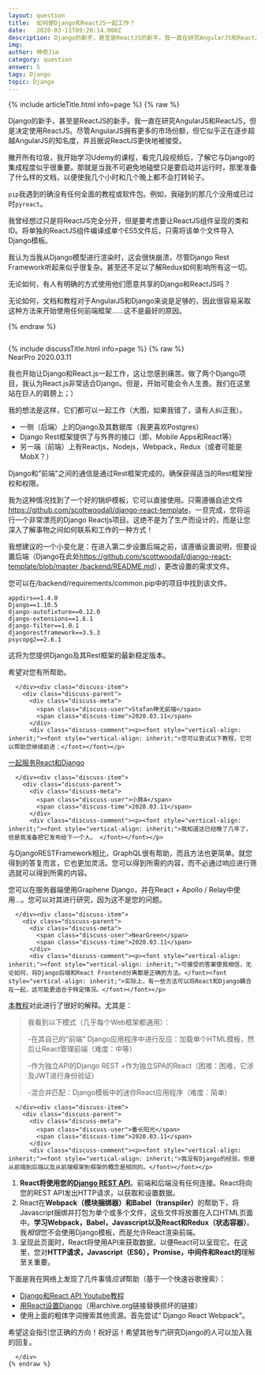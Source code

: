 ```yaml
---
layout: question
title:  如何使Django和ReactJS一起工作？
date:   2020-03-11T09:20:14.000Z
description: Django的新手，甚至是ReactJS的新手。我一直在研究AngularJS和ReactJS，但是决定使用ReactJS。尽管AngularJS拥有更多...
img: 
author: 神奇Jim
category: question
answer: 5
tags: Django
topic: Django
---
```

<div class="article-root">
  <div class="article">
    {% include articleTitle.html info=page %}
    {% raw %}
    <div class="article-content"><p><font style="vertical-align: inherit;"><font style="vertical-align: inherit;">Django的新手，甚至是ReactJS的新手。</font><font style="vertical-align: inherit;">我一直在研究AngularJS和ReactJS，但是决定使用ReactJS。</font><font style="vertical-align: inherit;">尽管AngularJS拥有更多的市场份额，但它似乎正在逐步超越AngularJS的知名度，并且据说ReactJS更快地被接受。</font></font></p>

<p><font style="vertical-align: inherit;"><font style="vertical-align: inherit;">撇开所有垃圾，我开始学习Udemy的课程，看完几段视频后，了解它与Django的集成程度似乎很重要。</font><font style="vertical-align: inherit;">那就是当我不可避免地碰壁只是要启动并运行时，那里准备了什么样的文档，以便使我几个小时和几个晚上都不会打转轮子。</font></font></p>

<p><font style="vertical-align: inherit;"></font><code>pip</code><font style="vertical-align: inherit;"><font style="vertical-align: inherit;">我遇到</font><font style="vertical-align: inherit;">的确没有任何全面的教程或</font><font style="vertical-align: inherit;">软件包。</font><font style="vertical-align: inherit;">例如，我碰到的那几个没用或已过时</font></font><code>pyreact</code><font style="vertical-align: inherit;"><font style="vertical-align: inherit;">。</font></font></p>

<p><font style="vertical-align: inherit;"><font style="vertical-align: inherit;">我曾经想过只是将ReactJS完全分开，但是要考虑要让ReactJS组件呈现的类和ID。将单独的ReactJS组件编译成单个ES5文件后，只需将该单个文件导入Django模板。 </font></font></p>

<p><font style="vertical-align: inherit;"><font style="vertical-align: inherit;">我认为当我从Django模型进行渲染时，这会很快崩溃，尽管Django Rest Framework听起来似乎很复杂。</font><font style="vertical-align: inherit;">甚至还不足以了解Redux如何影响所有这一切。</font></font></p>

<p><font style="vertical-align: inherit;"><font style="vertical-align: inherit;">无论如何，有人有明确的方式使用他们愿意共享的Django和ReactJS吗？</font></font></p>

<p><font style="vertical-align: inherit;"><font style="vertical-align: inherit;">无论如何，文档和教程对于AngularJS和Django来说是足够的，因此很容易采取这种方法来开始使用任何前端框架……这不是最好的原因。</font></font></p></div>
    {% endraw %}
  </div>
  <p style="height: 0;width:0;overflow: hidden;"> 第747篇《如何使Django和ReactJS一起工作？》来自Winter(https://github.com/aiyld/aiyld.github.io)的站点</p>
  <div class="discuss-wrapper">
    {% include discussTitle.html info=page %}
    {% raw %}
    <div class="discuss-item">
        <div class="discuss-parent">
          <div class="discuss-meta">
            <span class="discuss-user">NearPro</span>
            <span class="discuss-time">2020.03.11</span>
          </div>
          <div class="discuss-comment"><p><font style="vertical-align: inherit;"><font style="vertical-align: inherit;">我也开始让Django和React.js一起工作，这让您感到痛苦。</font><font style="vertical-align: inherit;">做了两个Django项目，我认为React.js非常适合Django。</font><font style="vertical-align: inherit;">但是，开始可能会令人生畏。</font><font style="vertical-align: inherit;">我们在这里站在巨人的肩膀上；）</font></font></p>

<p><font style="vertical-align: inherit;"><font style="vertical-align: inherit;">我的想法是这样，它们都可以一起工作（大图，如果我错了，请有人纠正我）。</font></font></p>

<ul>
<li><font style="vertical-align: inherit;"><font style="vertical-align: inherit;">一侧（后端）上的Django及其数据库（我更喜欢Postgres）</font></font></li>
<li><font style="vertical-align: inherit;"><font style="vertical-align: inherit;">Django Rest框架提供了与外界的接口（即，Mobile Apps和React等）</font></font></li>
<li><font style="vertical-align: inherit;"><font style="vertical-align: inherit;">另一端（前端）上有Reactjs，Nodejs，Webpack，Redux（或者可能是MobX？）</font></font></li>
</ul>

<p><font style="vertical-align: inherit;"><font style="vertical-align: inherit;">Django和“前端”之间的通信是通过Rest框架完成的。</font><font style="vertical-align: inherit;">确保获得适当的Rest框架授权和权限。</font></font></p>

<p><font style="vertical-align: inherit;"><font style="vertical-align: inherit;">我为这种情况找到了一个好的锅炉模板，它可以直接使用。</font><font style="vertical-align: inherit;">只需遵循自述文件</font></font><a href="https://github.com/scottwoodall/django-react-template" rel="noreferrer"><font style="vertical-align: inherit;"><font style="vertical-align: inherit;">https://github.com/scottwoodall/django-react-template</font></font></a><font style="vertical-align: inherit;"><font style="vertical-align: inherit;">，一旦完成，您将运行一个非常漂亮的Django Reactjs项目。</font><font style="vertical-align: inherit;">这绝不是为了生产而设计的，而是让您深入了解事物之间如何联系和工作的一种方式！</font></font></p>

<p><font style="vertical-align: inherit;"><font style="vertical-align: inherit;">我想建议的一个小变化是：在进入第二步设置后端之前，请遵循设置说明，但要设置后端（Django在此处</font></font><a href="https://github.com/scottwoodall/django-react-template/blob/master/backend/README.md" rel="noreferrer"><font style="vertical-align: inherit;"><font style="vertical-align: inherit;">https://github.com/scottwoodall/django-react-template/blob/master /backend/README.md</font></font></a><font style="vertical-align: inherit;"><font style="vertical-align: inherit;">），更改设置的需求文件。</font></font></p>

<p><font style="vertical-align: inherit;"><font style="vertical-align: inherit;">您可以在/backend/requirements/common.pip中的项目中找到该文件。</font></font></p>

<pre><code>appdirs==1.4.0<font></font>
Django==1.10.5<font></font>
django-autofixture==0.12.0<font></font>
django-extensions==1.6.1<font></font>
django-filter==1.0.1<font></font>
djangorestframework==3.5.3<font></font>
psycopg2==2.6.1<font></font>
</code></pre>

<p><font style="vertical-align: inherit;"><font style="vertical-align: inherit;">这将为您提供Django及其Rest框架的最新稳定版本。</font></font></p>

<p><font style="vertical-align: inherit;"><font style="vertical-align: inherit;">希望对您有所帮助。</font></font></p></div>
        </div>
        
      </div><div class="discuss-item">
        <div class="discuss-parent">
          <div class="discuss-meta">
            <span class="discuss-user">Stafan神无前端</span>
            <span class="discuss-time">2020.03.11</span>
          </div>
          <div class="discuss-comment"><p><font style="vertical-align: inherit;"><font style="vertical-align: inherit;">您可以尝试以下教程，它可以帮助您继续前进：</font></font></p>

<p><a href="https://medium.com/hackernoon/serving-react-and-django-together-2089645046e4" rel="nofollow noreferrer"><font style="vertical-align: inherit;"><font style="vertical-align: inherit;">一起服务React和Django</font></font></a>  </p></div>
        </div>
        
      </div><div class="discuss-item">
        <div class="discuss-parent">
          <div class="discuss-meta">
            <span class="discuss-user">小胖A</span>
            <span class="discuss-time">2020.03.11</span>
          </div>
          <div class="discuss-comment"><p><font style="vertical-align: inherit;"><font style="vertical-align: inherit;">我知道这已经晚了几年了，但是我准备把它发布给下一个人。 </font></font></p>

<p><font style="vertical-align: inherit;"><font style="vertical-align: inherit;">与DjangoRESTFramework相比，GraphQL很有帮助，而且方法也更简单。</font><font style="vertical-align: inherit;">就您得到的答复而言，它也更加灵活。</font><font style="vertical-align: inherit;">您可以得到所需的内容，而不必通过响应进行筛选就可以得到所需的内容。</font></font></p>

<p><font style="vertical-align: inherit;"><font style="vertical-align: inherit;">您可以在服务器端使用Graphene Django，并在React + Apollo / Relay中使用...。您可以对其进行研究，因为这不是您的问题。 </font></font></p></div>
        </div>
        
      </div><div class="discuss-item">
        <div class="discuss-parent">
          <div class="discuss-meta">
            <span class="discuss-user">NearGreen</span>
            <span class="discuss-time">2020.03.11</span>
          </div>
          <div class="discuss-comment"><p><font style="vertical-align: inherit;"><font style="vertical-align: inherit;">可接受的答案使我相信，无论如何，将Django后端和React Frontend分离都是正确的方法。</font><font style="vertical-align: inherit;">实际上，有一些方法可以将React和Django耦合在一起，这可能更适合于特定情况。</font></font></p>

<p><a href="https://www.valentinog.com/blog/drf/" rel="noreferrer"><font style="vertical-align: inherit;"><font style="vertical-align: inherit;">本教程</font></font></a><font style="vertical-align: inherit;"><font style="vertical-align: inherit;">对此进行了很好的解释。</font><font style="vertical-align: inherit;">尤其是：</font></font></p>

<blockquote>
  <p><font style="vertical-align: inherit;"><font style="vertical-align: inherit;">我看到以下模式（几乎每个Web框架都通用）：</font></font></p>
  
  <p><font style="vertical-align: inherit;"><font style="vertical-align: inherit;">-在其自己的“前端” Django应用程序中进行反应：加载单个HTML模板，然后让React管理前端（难度：中等）</font></font></p>
  
  <p><font style="vertical-align: inherit;"><font style="vertical-align: inherit;">-作为独立API的Django REST +作为独立SPA的React（困难：困难，它涉及JWT进行身份验证）</font></font></p>
  
  <p><font style="vertical-align: inherit;"><font style="vertical-align: inherit;">-混合并匹配：Django模板中的迷你React应用程序（难度：简单）</font></font></p>
</blockquote></div>
        </div>
        
      </div><div class="discuss-item">
        <div class="discuss-parent">
          <div class="discuss-meta">
            <span class="discuss-user">番长阳光</span>
            <span class="discuss-time">2020.03.11</span>
          </div>
          <div class="discuss-comment"><p><font style="vertical-align: inherit;"><font style="vertical-align: inherit;">我没有Django的经验，但是从前端到后端以及从前端框架到框架的概念是相同的。</font></font></p>

<ol>
<li><strong><font style="vertical-align: inherit;"><font style="vertical-align: inherit;">React将使用您的</font></font><a href="http://www.django-rest-framework.org/tutorial/quickstart/" rel="nofollow noreferrer"><font style="vertical-align: inherit;"><font style="vertical-align: inherit;">Django REST API</font></font></a></strong><font style="vertical-align: inherit;"><font style="vertical-align: inherit;">。</font><font style="vertical-align: inherit;">前端和后端没有任何连接。</font><font style="vertical-align: inherit;">React将向您的REST API发出HTTP请求，以获取和设置数据。</font></font></li>
<li><font style="vertical-align: inherit;"><font style="vertical-align: inherit;">React在</font></font><strong><font style="vertical-align: inherit;"><font style="vertical-align: inherit;">Webpack（模块捆绑器）和Babel（transpiler）</font></font></strong><font style="vertical-align: inherit;"><font style="vertical-align: inherit;">的帮助下</font><font style="vertical-align: inherit;">，将Javascript捆绑并打包为单个或多个文件，这些文件将放置在入口HTML页面中。</font></font><strong><font style="vertical-align: inherit;"><font style="vertical-align: inherit;">学习Webpack，Babel，Javascript以及React和Redux（状态容器）</font></font></strong><font style="vertical-align: inherit;"><font style="vertical-align: inherit;">。</font><font style="vertical-align: inherit;">我</font></font><em><font style="vertical-align: inherit;"><font style="vertical-align: inherit;">相信</font></font></em><font style="vertical-align: inherit;"><font style="vertical-align: inherit;">您不会使用Django模板，而是允许React渲染前端。</font></font></li>
<li><font style="vertical-align: inherit;"><font style="vertical-align: inherit;">呈现此页面时，React将使用API​​来获取数据，以便React可以呈现它。</font><font style="vertical-align: inherit;">在这里，您对</font></font><strong><font style="vertical-align: inherit;"><font style="vertical-align: inherit;">HTTP请求，Javascript（ES6），Promise，中间件和React的</font></font></strong><font style="vertical-align: inherit;"><font style="vertical-align: inherit;">理解</font><font style="vertical-align: inherit;">至关重要。</font></font></li>
</ol>

<p><font style="vertical-align: inherit;"><font style="vertical-align: inherit;">下面是我在网络上发现了几件事情</font></font><em><font style="vertical-align: inherit;"><font style="vertical-align: inherit;">应该</font></font></em><font style="vertical-align: inherit;"><font style="vertical-align: inherit;">帮助（基于一个快速谷歌搜索）：</font></font></p>

<ul>
<li><a href="https://www.youtube.com/watch?v=CxjJ7siCK44" rel="nofollow noreferrer"><font style="vertical-align: inherit;"><font style="vertical-align: inherit;">Django和React API Youtube教程</font></font></a></li>
<li><a href="https://web.archive.org/web/20171207032005/http://geezhawk.github.io/using-react-with-django-rest-framework" rel="nofollow noreferrer"><font style="vertical-align: inherit;"><font style="vertical-align: inherit;">用React设置Django</font></font></a><font style="vertical-align: inherit;"><font style="vertical-align: inherit;">（用archive.org链接替换损坏的链接）</font></font></li>
<li><font style="vertical-align: inherit;"><font style="vertical-align: inherit;">使用上面的粗体字词搜索其他资源。</font><font style="vertical-align: inherit;">首先尝试“ Django React Webpack”。</font></font></li>
</ul>

<p><font style="vertical-align: inherit;"><font style="vertical-align: inherit;">希望这会指引您正确的方向！</font><font style="vertical-align: inherit;">祝好运！</font><font style="vertical-align: inherit;">希望其他专门研究Django的人可以加入我的回复。</font></font></p></div>
        </div>
        
      </div>
    {% endraw %}
  </div>
<div>
